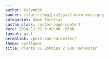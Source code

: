 ```yaml
---
author: Kolyn090
banner: /static/img/pvz2/pvz2-main-menu.png
categories: Game Tutorial
custom_class: custom-page-content
date: 2024-12-31 5:00:00 -0500
layout: post
permalink: /pvz2-sun-harvester/
theme: sunflower
title: Plants VS Zombies 2 Sun Harvester
---
```


